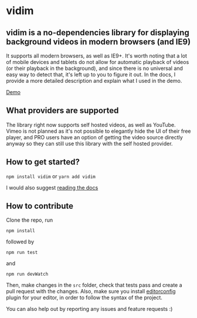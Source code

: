 # vidim
## vidim is a no-dependencies library for displaying background videos in modern browsers (and IE9)

It supports all modern browsers, as well as IE9+. It's worth noting that a lot of mobile devices and tablets do not allow for automatic playback of videos (or their playback in the background), and since there is no universal and easy way to detect that, it's left up to you to figure it out. In the docs, I provide a more detailed description and explain what I used in the demo.

[Demo](https://originalexe.github.io/vidim/)

## What providers are supported
The library right now supports self hosted videos, as well as YouTube. Vimeo is not planned as it's not possible to elegantly hide the UI of their free player, and PRO users have an option of getting the video source directly anyway so they can still use this library with the self hosted provider.

## How to get started?
`npm install vidim` or `yarn add vidim`

I would also suggest [reading the docs](https://originalexe.github.io/vidim/#docs)

## How to contribute
Clone the repo, run
```
npm install
```
followed by
```
npm run test
```
and
```
npm run devWatch
```
Then, make changes in the `src` folder, check that tests pass and create a pull request with the changes. Also, make sure you install [editorconfig](http://editorconfig.org/) plugin for your editor, in order to follow the syntax of the project.

You can also help out by reporting any issues and feature requests :)
